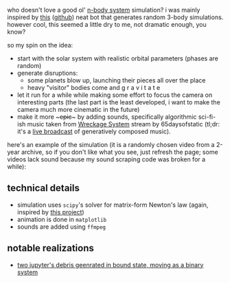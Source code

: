 who doesn't love a good ol' [n-body system](https://en.wikipedia.org/wiki/N-body_problem)
simulation? i was mainly inspired by [this](https://t.me/random_three_body_problem)
([github](https://github.com/robolamp/3_body_problem_bot)) neat bot that generates
random 3-body simulations. however cool, this seemed a little dry to me, not dramatic
enough, you know?

so my spin on the idea:
- start with the solar system with realistic orbital parameters (phases are random)
- generate disruptions:
  - some planets blow up, launching their pieces all over the place
  - heavy "visitor" bodies come and g r a v i t a t e
- let it run for a while while making some effort to focus the camera on interesting parts
  (the last part is the least developed, i want to make the camera much more cinematic in the future)
- make it more ~~~epic~~~ by adding sounds, specifically algorithmic sci-fi-ish music taken from 
  [Wreckage System](https://65daysofstatic.com/WreckageSystems_FAQ) stream by 65daysofstatic (tl;dr:
  it's a [live broadcast](https://www.youtube.com/watch?v=z2Ox0Up7IUc) of generatively composed music).

here's an example of the simulation (it is a randomly chosen video from a 2-year archive, so if you
don't like what you see, just refresh the page; some videos lack sound because my sound scraping code
was broken for a while):

<script>
  // this is a script that generates telegram embedding script https://core.telegram.org/widgets/post
  const currentScript = document.currentScript;
  const tgScript = document.createElement("script");
  tgScript.setAttribute("async", "");
  tgScript.setAttribute("src","https://telegram.org/js/telegram-widget.js?22");
  tgScript.setAttribute("data-telegram-post", `solar_system_disruption/${1 + Math.floor(Math.random() * 1521)}`);
  tgScript.setAttribute("data-width", "100%");
  tgScript.setAttribute("data-color", "343638");
  tgScript.setAttribute("data-dask-color", "FFFFFF");
  currentScript.insertAdjacentElement("afterend", tgScript);
</script>

## technical details

- simulation uses `scipy`'s solver for matrix-form Newton's law
  (again, inspired by [this project](https://t.me/solar_system_disruption/1521))
- animation is done in `matplotlib`
- sounds are added using `ffmpeg`

## notable realizations

- [two jupyter's debris geenrated in bound state, moving as a binary system](https://t.me/solar_system_disruption/1521)
